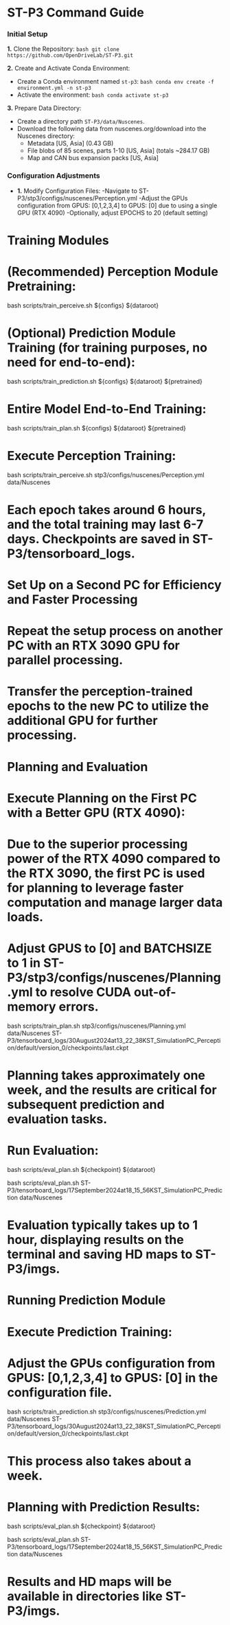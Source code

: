 # ST-P3 Command Guide

### Initial Setup
**1.** Clone the Repository:
          ```bash
          git clone https://github.com/OpenDriveLab/ST-P3.git
          ```

**2.** Create and Activate Conda Environment:
  - Create a Conda environment named `st-p3`:
          ```bash
              conda env create -f environment.yml -n st-p3
          ```
  - Activate the environment:
          ```bash
          conda activate st-p3
          ```

**3.** Prepare Data Directory:
  - Create a directory path `ST-P3/data/Nuscenes`.
  - Download the following data from nuscenes.org/download into the Nuscenes directory:
    - Metadata [US, Asia] (0.43 GB)
    - File blobs of 85 scenes, parts 1-10 [US, Asia] (totals ~284.17 GB)
    - Map and CAN bus expansion packs [US, Asia]

### Configuration Adjustments

- **1.** Modify Configuration Files:
          -Navigate to ST-P3/stp3/configs/nuscenes/Perception.yml
          -Adjust the GPUs configuration from GPUS: [0,1,2,3,4] to GPUS: [0] due to using a single GPU (RTX 4090)
          -Optionally, adjust EPOCHS to 20 (default setting)

# Training Modules

# (Recommended) Perception Module Pretraining:
bash scripts/train_perceive.sh ${configs} ${dataroot}

# (Optional) Prediction Module Training (for training purposes, no need for end-to-end):
bash scripts/train_prediction.sh ${configs} ${dataroot} ${pretrained}

# Entire Model End-to-End Training:
bash scripts/train_plan.sh ${configs} ${dataroot} ${pretrained}

# Execute Perception Training:
bash scripts/train_perceive.sh stp3/configs/nuscenes/Perception.yml data/Nuscenes

# Each epoch takes around 6 hours, and the total training may last 6-7 days. Checkpoints are saved in ST-P3/tensorboard_logs.

# Set Up on a Second PC for Efficiency and Faster Processing

# Repeat the setup process on another PC with an RTX 3090 GPU for parallel processing.
# Transfer the perception-trained epochs to the new PC to utilize the additional GPU for further processing.

# Planning and Evaluation

# Execute Planning on the First PC with a Better GPU (RTX 4090):

# Due to the superior processing power of the RTX 4090 compared to the RTX 3090, the first PC is used for planning to leverage faster computation and manage larger data loads.
# Adjust GPUS to [0] and BATCHSIZE to 1 in ST-P3/stp3/configs/nuscenes/Planning.yml to resolve CUDA out-of-memory errors.

bash scripts/train_plan.sh stp3/configs/nuscenes/Planning.yml data/Nuscenes ST-P3/tensorboard_logs/30August2024at13_22_38KST_SimulationPC_Perception/default/version_0/checkpoints/last.ckpt

# Planning takes approximately one week, and the results are critical for subsequent prediction and evaluation tasks.

# Run Evaluation:

bash scripts/eval_plan.sh ${checkpoint} ${dataroot}

bash scripts/eval_plan.sh ST-P3/tensorboard_logs/17September2024at18_15_56KST_SimulationPC_Prediction data/Nuscenes

# Evaluation typically takes up to 1 hour, displaying results on the terminal and saving HD maps to ST-P3/imgs.

# Running Prediction Module

# Execute Prediction Training:

# Adjust the GPUs configuration from GPUS: [0,1,2,3,4] to GPUS: [0] in the configuration file.
bash scripts/train_prediction.sh stp3/configs/nuscenes/Prediction.yml data/Nuscenes ST-P3/tensorboard_logs/30August2024at13_22_38KST_SimulationPC_Perception/default/version_0/checkpoints/last.ckpt

# This process also takes about a week.

# Planning with Prediction Results:

bash scripts/eval_plan.sh ${checkpoint} ${dataroot}

bash scripts/eval_plan.sh ST-P3/tensorboard_logs/17September2024at18_15_56KST_SimulationPC_Prediction data/Nuscenes

# Results and HD maps will be available in directories like ST-P3/imgs.
